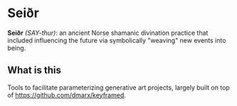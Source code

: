 # Seiðr

**Seiðr** *(SAY-thur)*: an ancient Norse shamanic divination practice that included influencing the future via symbolically "weaving" new events into being.

## What is this

Tools to facilitate parameterizing generative art projects, largely built on top of https://github.com/dmarx/keyframed. 
